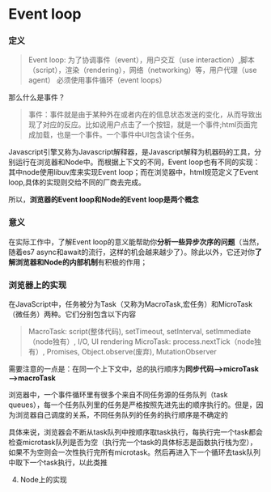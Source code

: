 # Event loop

### 定义

> Event loop: 为了协调事件（event），用户交互（use interaction）,脚本（script），渲染（rendering），网络（networking）等，用户代理（use agent） 必须使用事件循环（event loops）

那么什么是事件？

> 事件：事件就是由于某种外在或者内在的信息状态发送的变化，从而导致出现了对应的反应。比如说用户点击了一个按钮，就是一个事件;html页面完成加载，也是一个事件。一个事件中UI包含读个任务。

Javascript引擎又称为Javascript解释器，是Javascript解释为机器码的工具，分别运行在浏览器和Node中。而根据上下文的不同，Event loop也有不同的实现：其中node使用libuv库来实现Event loop；而在浏览器中，html规范定义了Event loop,具体的实现则交给不同的厂商去完成。

所以，**浏览器的Event loop和Node的Event loop是两个概念**

### 意义

在实际工作中，了解Event loop的意义能帮助你**分析一些异步次序的问题**（当然，随着es7 async和await的流行，这样的机会越来越少了）。除此以外，它还对你**了解浏览器和Node的内部机制**有积极的作用；


### 浏览器上的实现

在JavaScript中，任务被分为Task（又称为MacroTask,宏任务）和MicroTask（微任务）两种。它们分别包含以下内容

> MacroTask: script(整体代码), setTimeout, setInterval, setImmediate（node独有）, I/O, UI rendering
MicroTask: process.nextTick（node独有）, Promises, Object.observe(废弃), MutationObserver

需要注意的一点是：在同一个上下文中，总的执行顺序为**同步代码—>microTask—>macroTask**

浏览器中，一个事件循环里有很多个来自不同任务源的任务队列（task queues），每一个任务队列里的任务是严格按照先进先出的顺序执行的。但是，因为浏览器自己调度的关系，不同任务队列的任务的执行顺序是不确定的

具体来说，浏览器会不断从task队列中按顺序取task执行，每执行完一个task都会检查microtask队列是否为空（执行完一个task的具体标志是函数执行栈为空），如果不为空则会一次性执行完所有microtask。然后再进入下一个循环去task队列中取下一个task执行，以此类推


4. Node上的实现